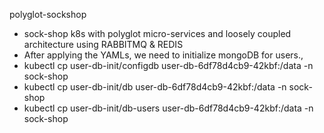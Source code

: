 polyglot-sockshop
* sock-shop k8s with polyglot micro-services and loosely coupled architecture using RABBITMQ & REDIS
* After applying the YAMLs, we need to initialize mongoDB for users.,
* kubectl cp user-db-init/configdb user-db-6df78d4cb9-42kbf:/data -n sock-shop
* kubectl cp user-db-init/db user-db-6df78d4cb9-42kbf:/data -n sock-shop
* kubectl cp user-db-init/db-users user-db-6df78d4cb9-42kbf:/data -n sock-shop
